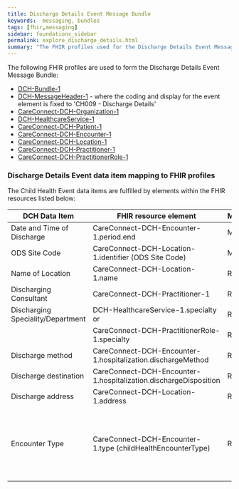 ```yaml
---
title: Discharge Details Event Message Bundle
keywords:  messaging, bundles
tags: [fhir,messaging]
sidebar: foundations_sidebar
permalink: explore_discharge_details.html
summary: "The FHIR profiles used for the Discharge Details Event Message Bundle"
---
```


The following FHIR profiles are used to form the Discharge Details Event Message Bundle:

- [DCH-Bundle-1](https://fhir.nhs.uk/STU3/StructureDefinition/DCH-Bundle-1)
- [DCH-MessageHeader-1](https://fhir.nhs.uk/STU3/StructureDefinition/DCH-MessageHeader-1) - where the coding and display for the event element is fixed to 'CH009 - Discharge Details'
- [CareConnect-DCH-Organization-1](https://fhir.nhs.uk/STU3/StructureDefinition/CareConnect-DCH-Organization-1)
- [DCH-HealthcareService-1](https://fhir.nhs.uk/STU3/StructureDefinition/DCH-HealthcareService-1)
- [CareConnect-DCH-Patient-1](https://fhir.nhs.uk/STU3/StructureDefinition/CareConnect-DCH-Patient-1)
- [CareConnect-DCH-Encounter-1](https://fhir.nhs.uk/STU3/StructureDefinition/CareConnect-DCH-Encounter-1)
- [CareConnect-DCH-Location-1](https://fhir.nhs.uk/STU3/StructureDefinition/CareConnect-DCH-Location-1)
- [CareConnect-DCH-Practitioner-1](https://fhir.nhs.uk/STU3/StructureDefinition/CareConnect-DCH-Practitioner-1)
- [CareConnect-DCH-PractitionerRole-1](https://fhir.nhs.uk/STU3/StructureDefinition/CareConnect-DCH-PractitionerRole-1) 


### Discharge Details Event data item mapping to FHIR profiles ###

The Child Health Event data items are fulfilled by elements within the FHIR resources listed below:

| DCH Data Item                     | FHIR resource element                                            | Mandatory/Required/Optional | Note                                                                                  |
|-----------------------------------|------------------------------------------------------------------|-----------------------------|---------------------------------------------------------------------------------------|
| Date and Time of Discharge        | CareConnect-DCH-Encounter-1.period.end                           | Mandatory                   |                                                                                       |
| ODS Site Code                     | CareConnect-DCH-Location-1.identifier (ODS Site Code)            | Mandatory                   |                                                                                       |
| Name of Location                  | CareConnect-DCH-Location-1.name                                  | Required                    |                                                                                       |
| Discharging Consultant            | CareConnect-DCH-Practitioner-1                                   | Required                    |                                                                                       |
| Discharging Speciality/Department | DCH-HealthcareService-1.specialty or                             | Required                    |                                                                                       |
|                                   | CareConnect-DCH-PractitionerRole-1.specialty                     | Required                    |                                                                                       |
| Discharge method                  | CareConnect-DCH-Encounter-1.hospitalization.dischargeMethod      | Required                    |                                                                                       |
| Discharge destination             | CareConnect-DCH-Encounter-1.hospitalization.dischargeDisposition | Required                    |                                                                                       |
| Discharge address                 | CareConnect-DCH-Location-1.address                               | Required                    |                                                                                       |
| Encounter Type                    | CareConnect-DCH-Encounter-1.type (childHealthEncounterType)      | Required                    | Represented using code '001 - Birth Discharge' OR '002 - Maternity Discharge' only |
